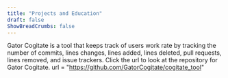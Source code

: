 ```yaml
---
title: "Projects and Education"
draft: false
ShowBreadCrumbs: false
---
```


Gator Cogitate is a tool that keeps track of users work rate by tracking the number of commits, lines changes, lines added, lines deleted, pull requests, lines removed, and issue trackers. Click the url
to look at the repository for Gator Cogitate.
url = "https://github.com/GatorCogitate/cogitate_tool"
